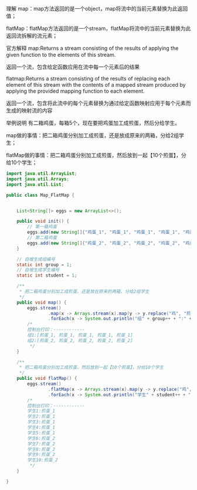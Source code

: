 理解
map：map方法返回的是一个object，map将流中的当前元素替换为此返回值；

flatMap：flatMap方法返回的是一个stream，flatMap将流中的当前元素替换为此返回流拆解的流元素；

官方解释
map:Returns a stream consisting of the results of applying the given function to the elements of this stream.

返回一个流，包含给定函数应用在流中每一个元素后的结果

flatmap:Returns a stream consisting of the results of replacing each element of this stream with the contents of a mapped stream produced by applying the provided mapping function to each element.

返回一个流，包含将此流中的每个元素替换为通过给定函数映射应用于每个元素而生成的映射流的内容

举例说明
有二箱鸡蛋，每箱5个，现在要把鸡蛋加工成煎蛋，然后分给学生。

map做的事情：把二箱鸡蛋分别加工成煎蛋，还是放成原来的两箱，分给2组学生；

flatMap做的事情：把二箱鸡蛋分别加工成煎蛋，然后放到一起【10个煎蛋】，分给10个学生；

~~~ java
import java.util.ArrayList;
import java.util.Arrays;
import java.util.List;

public class Map_FlatMap {


    List<String[]> eggs = new ArrayList<>();

    public void init() {
        // 第一箱鸡蛋
        eggs.add(new String[]{"鸡蛋_1", "鸡蛋_1", "鸡蛋_1", "鸡蛋_1", "鸡蛋_1"});
        // 第二箱鸡蛋
        eggs.add(new String[]{"鸡蛋_2", "鸡蛋_2", "鸡蛋_2", "鸡蛋_2", "鸡蛋_2"});
    }

    // 自增生成组编号
    static int group = 1;
    // 自增生成学生编号
    static int student = 1;

    /**
     * 把二箱鸡蛋分别加工成煎蛋，还是放在原来的两箱，分给2组学生
     */
    public void map() {
        eggs.stream()
                .map(x -> Arrays.stream(x).map(y -> y.replace("鸡", "煎")))
                .forEach(x -> System.out.println("组" + group++ + ":" + Arrays.toString(x.toArray())));
        /*
        控制台打印：------------
        组1:[煎蛋_1, 煎蛋_1, 煎蛋_1, 煎蛋_1, 煎蛋_1]
        组2:[煎蛋_2, 煎蛋_2, 煎蛋_2, 煎蛋_2, 煎蛋_2]
         */
    }

    /**
     * 把二箱鸡蛋分别加工成煎蛋，然后放到一起【10个煎蛋】，分给10个学生
     */
    public void flatMap() {
        eggs.stream()
                .flatMap(x -> Arrays.stream(x).map(y -> y.replace("鸡", "煎")))
                .forEach(x -> System.out.println("学生" + student++ + ":" + x));
        /*
        控制台打印：------------
        学生1:煎蛋_1
        学生2:煎蛋_1
        学生3:煎蛋_1
        学生4:煎蛋_1
        学生5:煎蛋_1
        学生6:煎蛋_2
        学生7:煎蛋_2
        学生8:煎蛋_2
        学生9:煎蛋_2
        学生10:煎蛋_2
         */
    }

}

~~~

